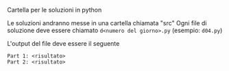 Cartella per le soluzioni in python

Le soluzioni andranno messe in una cartella chiamata "src"
Ogni file di soluzione deve essere chiamato `d<numero del giorno>.py` (esempio: `d04.py`)

L'output del file deve essere il seguente
```
Part 1: <risultato>
Part 2: <risultato>
```
